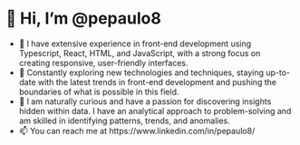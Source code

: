 <h1>👋 Hi, I’m @pepaulo8</h1>

<ul>
  <li>🌱 I have extensive experience in front-end development using Typescript, React, HTML, and JavaScript, with a strong focus on creating responsive, user-friendly interfaces.</li>
  <li>👀 Constantly exploring new technologies and techniques, staying up-to-date with the latest trends in front-end development and pushing the boundaries of what is possible in this field.</li>
  <li>💞️ I am naturally curious and have a passion for discovering insights hidden within data. I have an analytical approach to problem-solving and am skilled in identifying patterns, trends, and anomalies.</li>
  <li>📫 You can reach me at https://www.linkedin.com/in/pepaulo8/</li>
</ul>


  
  
<!---
pepaulo8/pepaulo8 is a ✨ special ✨ repository because its `README.md` (this file) appears on your GitHub profile.
You can click the Preview link to take a look at your changes.
--->
